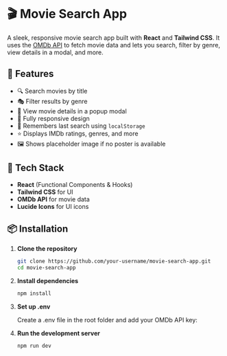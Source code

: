 # 🎬 Movie Search App

A sleek, responsive movie search app built with **React** and **Tailwind CSS**. 
It uses the [OMDb API](http://www.omdbapi.com/) to fetch movie data and
lets you search, filter by genre, view details in a modal, and more.

## 🚀 Features

- 🔍 Search movies by title
- 🎭 Filter results by genre
- 📄 View movie details in a popup modal
- 📱 Fully responsive design
- 💾 Remembers last search using `localStorage`
- ⭐ Displays IMDb ratings, genres, and more
- 🖼️ Shows placeholder image if no poster is available

## 🧪 Tech Stack

- **React** (Functional Components & Hooks)
- **Tailwind CSS** for UI
- **OMDb API** for movie data
- **Lucide Icons** for UI icons

## 📦 Installation

1. **Clone the repository**

   ```bash
   git clone https://github.com/your-username/movie-search-app.git
   cd movie-search-app

2. **Install dependencies**

    ```bash
    npm install

3. **Set up .env**
   
    Create a .env file in the root folder and add your OMDb API key:

4. **Run the development server**
   
   ```bash
   npm run dev
